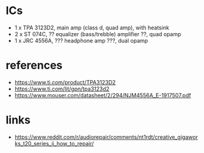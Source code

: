 # ICs

- 1 x TPA 3123D2, main amp (class d, quad amp), with heatsink
- 2 x ST 074C, ?? equalizer (bass/trebble) amplifier ??, quad opamp
- 1 x JRC 4556A, ??? headphone amp ???, dual opamp

# references

- https://www.ti.com/product/TPA3123D2
- https://www.ti.com/lit/gpn/tpa3123d2
- https://www.mouser.com/datasheet/2/294/NJM4556A_E-1917507.pdf

# links

- https://www.reddit.com/r/audiorepair/comments/nt1rdt/creative_gigaworks_t20_series_ii_how_to_repair/
